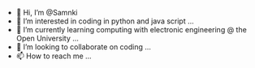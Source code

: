 - 👋 Hi, I’m @Samnki
- 👀 I’m interested in coding in python and java script ...
- 🌱 I’m currently learning computing with electronic engineering @ the Open University ...
- 💞️ I’m looking to collaborate on coding ...
- 📫 How to reach me ...

<!---
Samnki/Samnki is a ✨ special ✨ repository because its `README.md` (this file) appears on your GitHub profile.
You can click the Preview link to take a look at your changes.
--->
